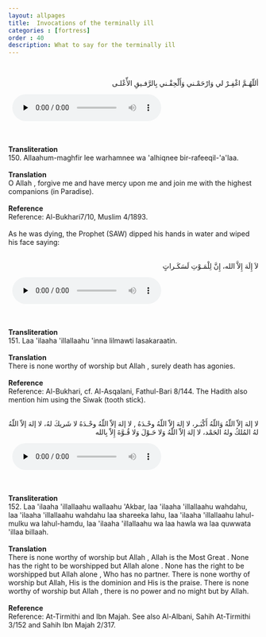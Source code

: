 ```yaml
---
layout: allpages
title:  Invocations of the terminally ill
categories : [fortress]
order : 40
description: What to say for the terminally ill
---
```

&nbsp;
<div class="arabictext" dir="RTL">

أللّهُـمَّ اغْفِـرْ لي وَارْحَمْـني وَأَلْحِقْـني بِالرَّفـيقِ الأّعْلـى

</div>
&nbsp;


<audio controls  preload="none">
  <source src="{{ site.baseurl }}/audio/fortress/150.mp3" type="audio/mpeg">
Your browser does not support the audio element.
</audio>


&nbsp;
<div class="duaextra" tabindex="0">
<div><strong>Transliteration</strong></div>
<div class="extra">150. Allaahum-maghfir lee warhamnee wa 'alhiqnee bir-rafeeqil-'a'laa.</div>
</div>
&nbsp;
<div class="duaextra" tabindex="0">
<div><strong>Translation</strong></div>
<div class="extra">O Allah , forgive me and have mercy upon me and join me with the highest companions (in Paradise).</div>
</div>
&nbsp;
<div class="duaextra" tabindex="0">
<div><strong>Reference</strong></div>
<div class="extra">Reference: Al-Bukhari7/10, Muslim 4/1893.</div>
</div>
&nbsp;
<div class="extra">As he was dying, the Prophet (SAW) dipped his hands in water and wiped his face saying:</div>
&nbsp;
<div class="arabictext" dir="RTL">

لاَ إِلَهَ إِلاَّ الله، إِنَّ لِلْمَـوْتِ لَسَكَـراتٍ

</div>
&nbsp;


<audio controls  preload="none">
  <source src="{{ site.baseurl }}/audio/fortress/151.mp3" type="audio/mpeg">
Your browser does not support the audio element.
</audio>


&nbsp;
<div class="duaextra" tabindex="0">
<div><strong>Transliteration</strong></div>
<div class="extra">151. Laa 'ilaaha 'illallaahu 'inna lilmawti lasakaraatin.</div>
</div>
&nbsp;
<div class="duaextra" tabindex="0">
<div><strong>Translation</strong></div>
<div class="extra">There is none worthy of worship but Allah , surely death has agonies.</div>
</div>
&nbsp;
<div class="duaextra" tabindex="0">
<div><strong>Reference</strong></div>
<div class="extra">Reference: Al-Bukhari, cf. Al-Asqalani, Fathul-Bari 8/144. The Hadith also mention him using the Siwak (tooth stick).</div>
</div>
&nbsp;
<div class="arabictext" dir="RTL">

لا إلهَ إلاّ اللّهُ وَاللّهُ أَكْبَـر، لا إلهَ إلاّ اللّهُ وحْـدَهُ , لا إلهَ إلاّ اللّهُ وحْـدَهُ لا شَريكَ لهُ، لا إلهَ إلاّ اللّهُ لهُ المُلكُ ولهُ الحَمْد، لا إلهَ إلاّ اللّهُ وَلا حَـوْلَ وَلا قُـوَّةَ إِلاّ بِالله

</div>
&nbsp;


<audio controls  preload="none">
  <source src="{{ site.baseurl }}/audio/fortress/152.mp3" type="audio/mpeg">
Your browser does not support the audio element.
</audio>


&nbsp;
<div class="duaextra" tabindex="0">
<div><strong>Transliteration</strong></div>
<div class="extra">152. Laa 'ilaaha 'illallaahu wallaahu 'Akbar, laa 'ilaaha 'illallaahu wahdahu, laa 'ilaaha 'illallaahu wahdahu laa shareeka lahu, laa 'ilaaha 'illallaahu lahul-mulku wa lahul-hamdu, laa 'ilaaha 'illallaahu wa laa hawla wa laa quwwata 'illaa billaah.</div>
</div>
&nbsp;
<div class="duaextra" tabindex="0">
<div><strong>Translation</strong></div>
<div class="extra">There is none worthy of worship but Allah , Allah is the Most Great . None has the right to be worshipped but Allah alone . None has the right to be worshipped but Allah alone , Who has no partner. There is none worthy of worship but Allah, His is the dominion and His is the praise. There is none worthy of worship but Allah , there is no power and no might but by Allah.</div>
</div>
&nbsp;
<div class="duaextra" tabindex="0">
<div><strong>Reference</strong></div>
<div class="extra">Reference: At-Tirmithi and Ibn Majah. See also Al-Albani, Sahih At-Tirmithi 3/152 and Sahih Ibn Majah 2/317.</div>
</div>